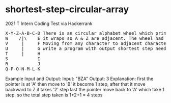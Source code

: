 # shortest-step-circular-array
2021 T Intern Coding Test via Hackerrank   
<pre>
X-Y-Z-A-B-C-D There is an circular alphabet wheel which print A to Z in sequence,  
W    /|\    E it wraps so A & Z are adjacent. The wheel had a pointer that is initially at 'A' 
V     |     F Moving from any character to adjacent character in any direction takes 1 step 
U     |     G write a program with output shortest step needed to travel in any direction from given string input 
T     |     H  
S           I  
R           J
Q-P-O-N-M-L-K
</pre>
Example Input and Output:
Input: "BZA"
Output: 3
Explanation: first the pointer is at 'A' then move to 'B' it become 1 step, after that it move backward to Z it takes '2' step last the pointer move back to 'A' which take 1 step. so the total step taken is 1+2+1 = 4 steps
      
